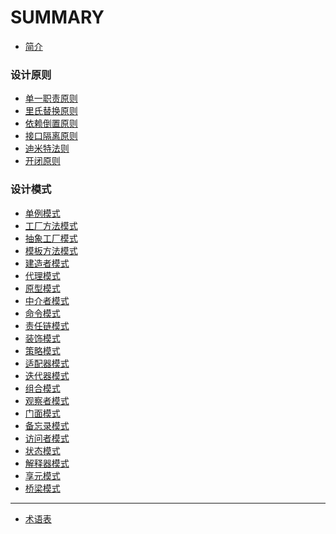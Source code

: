# SUMMARY

* [简介](README.md)

### 设计原则

* [单一职责原则](principles/srp.md)
* [里氏替换原则](principles/lsp.md)
* [依赖倒置原则](principles/dip.md)
* [接口隔离原则](principles/isp.md)
* [迪米特法则](principles/lod.md)
* [开闭原则](principles/ocp.md)

### 设计模式

* [单例模式](patterns/singleton-pattern.md)
* [工厂方法模式](patterns/factory-method-pattern.md)
* [抽象工厂模式](patterns/abstract_factory_pattern.md)
* [模板方法模式](patterns/template_method_pattern.md)
* [建造者模式](patterns/builder-pattern.md)
* [代理模式](patterns/proxy-pattern.md)
* [原型模式](patterns/prototype-pattern.md)
* [中介者模式](patterns/mediator-pattern.md)
* [命令模式](patterns/command-pattern.md)
* [责任链模式](patterns/chain-of-responsibility-pattern.md)
* [装饰模式](patterns/decorator-pattern.md)
* [策略模式](patterns/strategy-pattern.md)
* [适配器模式](patterns/adapter-pattern.md)
* [迭代器模式](patterns/iterator-pattern.md)
* [组合模式](patterns/composite-pattern.md)
* [观察者模式](patterns/observer-pattern.md)
* [门面模式](patterns/facade-pattern.md)
* [备忘录模式]()
* [访问者模式]()
* [状态模式]()
* [解释器模式]()
* [享元模式]()
* [桥梁模式]()

---------------------

* [术语表](GLOSSARY.md)

